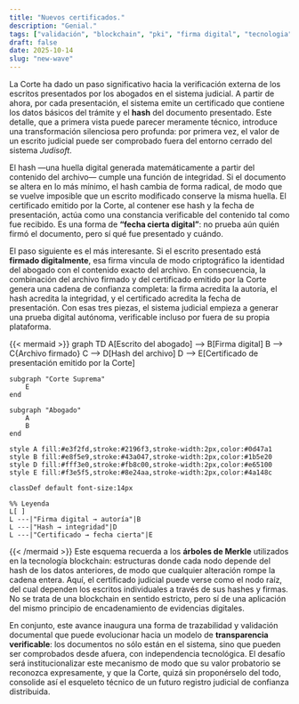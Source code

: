 ```yaml
---
title: "Nuevos certificados."
description: "Genial."
tags: ["validación", "blockchain", "pki", "firma digital", "tecnologia"]
draft: false
date: 2025-10-14
slug: "new-wave"
---
```


La Corte ha dado un paso significativo hacia la verificación externa de los escritos presentados por los abogados en el sistema judicial. A partir de ahora, por cada presentación, el sistema emite un certificado que contiene los datos básicos del trámite y el **hash** del documento presentado. Este detalle, que a primera vista puede parecer meramente técnico, introduce una transformación silenciosa pero profunda: por primera vez, el valor de un escrito judicial puede ser comprobado fuera del entorno cerrado del sistema *Judisoft*.

El hash —una huella digital generada matemáticamente a partir del contenido del archivo— cumple una función de integridad. Si el documento se altera en lo más mínimo, el hash cambia de forma radical, de modo que se vuelve imposible que un escrito modificado conserve la misma huella. El certificado emitido por la Corte, al contener ese hash y la fecha de presentación, actúa como una constancia verificable del contenido tal como fue recibido. Es una forma de **“fecha cierta digital”**: no prueba aún quién firmó el documento, pero sí qué fue presentado y cuándo.

El paso siguiente es el más interesante. Si el escrito presentado está **firmado digitalmente**, esa firma vincula de modo criptográfico la identidad del abogado con el contenido exacto del archivo. En consecuencia, la combinación del archivo firmado y del certificado emitido por la Corte genera una cadena de confianza completa: la firma acredita la autoría, el hash acredita la integridad, y el certificado acredita la fecha de presentación. Con esas tres piezas, el sistema judicial empieza a generar una prueba digital autónoma, verificable incluso por fuera de su propia plataforma.

{{< mermaid >}}
 graph TD
    A[Escrito del abogado] --> B[Firma digital]
    B --> C{Archivo firmado}
    C --> D[Hash del archivo]
    D --> E[Certificado de presentación emitido por la Corte]
    
    subgraph "Corte Suprema"
        E
    end

    subgraph "Abogado"
        A
        B
    end

    style A fill:#e3f2fd,stroke:#2196f3,stroke-width:2px,color:#0d47a1
    style B fill:#e8f5e9,stroke:#43a047,stroke-width:2px,color:#1b5e20
    style D fill:#fff3e0,stroke:#fb8c00,stroke-width:2px,color:#e65100
    style E fill:#f3e5f5,stroke:#8e24aa,stroke-width:2px,color:#4a148c

    classDef default font-size:14px

    %% Leyenda
    L[ ]
    L ---|"Firma digital → autoría"|B
    L ---|"Hash → integridad"|D
    L ---|"Certificado → fecha cierta"|E
{{< /mermaid >}}
Este esquema recuerda a los **árboles de Merkle** utilizados en la tecnología blockchain: estructuras donde cada nodo depende del hash de los datos anteriores, de modo que cualquier alteración rompe la cadena entera. Aquí, el certificado judicial puede verse como el nodo raíz, del cual dependen los escritos individuales a través de sus hashes y firmas. No se trata de una blockchain en sentido estricto, pero sí de una aplicación del mismo principio de encadenamiento de evidencias digitales.

En conjunto, este avance inaugura una forma de trazabilidad y validación documental que puede evolucionar hacia un modelo de **transparencia verificable**: los documentos no sólo están en el sistema, sino que pueden ser comprobados desde afuera, con independencia tecnológica. El desafío será institucionalizar este mecanismo de modo que su valor probatorio se reconozca expresamente, y que la Corte, quizá sin proponérselo del todo, consolide así el esqueleto técnico de un futuro registro judicial de confianza distribuida.
